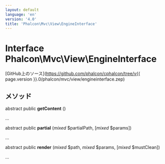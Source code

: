 ```yaml
---
layout: default
language: 'en'
version: '4.0'
title: 'Phalcon\Mvc\View\EngineInterface'
---
```


# Interface **Phalcon\Mvc\View\EngineInterface**

[GitHub上のソース](https://github.com/phalcon/cphalcon/tree/v{{ page.version }}.0/phalcon/mvc/view/engineinterface.zep)

## メソッド

abstract public **getContent** ()

...

abstract public **partial** (*mixed* $partialPath, [*mixed* $params])

...

abstract public **render** (*mixed* $path, *mixed* $params, [*mixed* $mustClean])

...